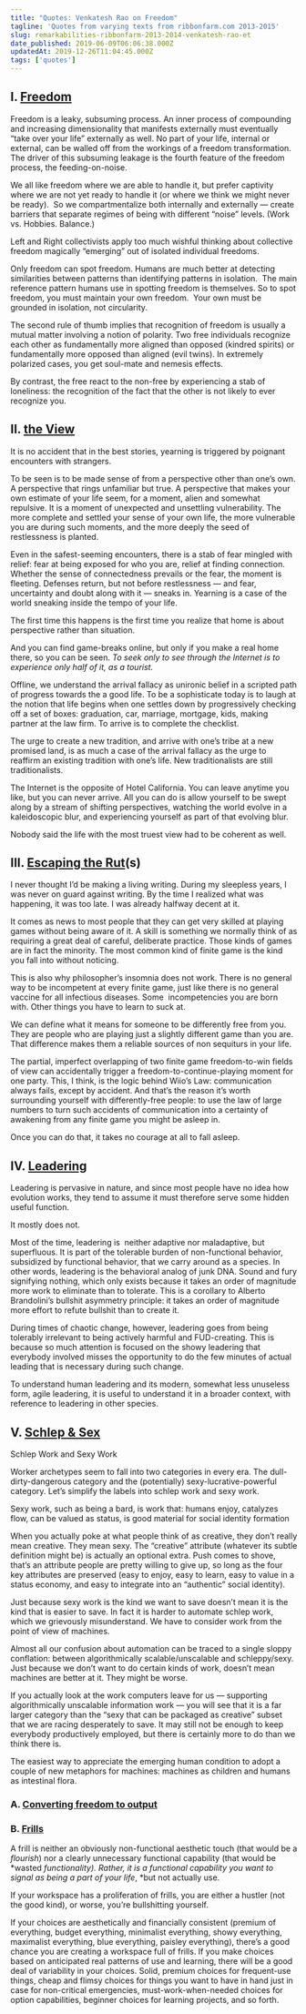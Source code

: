 ```yaml
---
title: "Quotes: Venkatesh Rao on Freedom"
tagline: 'Quotes from varying texts from ribbonfarm.com 2013-2015'
slug: remarkabilities-ribbonfarm-2013-2014-venkatesh-rao-et
date_published: 2019-06-09T06:06:38.000Z
updatedAt: 2019-12-26T11:04:45.000Z
tags: ['quotes']
---
```


## I. [Freedom](https://www.ribbonfarm.com/2013/08/08/on-freedomspotting/)

Freedom is a leaky, subsuming process. An inner process of compounding and increasing dimensionality that manifests externally must eventually “take over your life” externally as well. No part of your life, internal or external, can be walled off from the workings of a freedom transformation. The driver of this subsuming leakage is the fourth feature of the freedom process, the feeding-on-noise.

We all like freedom where we are able to handle it, but prefer captivity where we are not yet ready to handle it (or where we think we might never be ready).  So we compartmentalize both internally and externally — create barriers that separate regimes of being with different “noise” levels. (Work vs. Hobbies. Balance.)

Left and Right collectivists apply too much wishful thinking about collective freedom magically “emerging” out of isolated individual freedoms.

Only freedom can spot freedom. Humans are much better at detecting similarities between patterns than identifying patterns in isolation.  The main reference pattern humans use in spotting freedom is themselves. So to spot freedom, you must maintain your own freedom.  Your own must be grounded in isolation, not circularity.

The second rule of thumb implies that recognition of freedom is usually a mutual matter involving a notion of polarity. Two free individuals recognize each other as fundamentally more aligned than opposed (kindred spirits) or fundamentally more opposed than aligned (evil twins). In extremely polarized cases, you get soul-mate and nemesis effects.

By contrast, the free react to the non-free by experiencing a stab of loneliness: the recognition of the fact that the other is not likely to ever recognize you.

## II. [the View](https://www.ribbonfarm.com/2014/04/16/a-life-with-a-view/)

It is no accident that in the best stories, yearning is triggered by poignant encounters with strangers.

To be seen is to be made sense of from a perspective other than one’s own. A perspective that rings unfamiliar but true. A perspective that makes your own estimate of your life seem, for a moment, alien and somewhat repulsive. It is a moment of unexpected and unsettling vulnerability. The more complete and settled your sense of your own life, the more vulnerable you are during such moments, and the more deeply the seed of restlessness is planted.

Even in the safest-seeming encounters, there is a stab of fear mingled with relief: fear at being exposed for who you are, relief at finding connection. Whether the sense of connectedness prevails or the fear, the moment is fleeting. Defenses return, but not before restlessness — and fear, uncertainty and doubt along with it — sneaks in. Yearning is a case of the world sneaking inside the tempo of your life.

The first time this happens is the first time you realize that home is about perspective rather than situation.

And you can find game-breaks online, but only if you make a real home there, so you can be seen. *To seek only to see through the Internet is to experience only half of it, as a tourist.*

Offline, we understand the arrival fallacy as unironic belief in a scripted path of progress towards the a good life. To be a sophisticate today is to laugh at the notion that life begins when one settles down by progressively checking off a set of boxes: graduation, car, marriage, mortgage, kids, making partner at the law firm. To arrive is to complete the checklist.

The urge to create a new tradition, and arrive with one’s tribe at a new promised land, is as much a case of the arrival fallacy as the urge to reaffirm an existing tradition with one’s life. New traditionalists are still traditionalists.

The Internet is the opposite of Hotel California. You can leave anytime you like, but you can never arrive. All you can do is allow yourself to be swept along by a stream of shifting perspectives, watching the world evolve in a kaleidoscopic blur, and experiencing yourself as part of that evolving blur.

Nobody said the life with the most truest view had to be coherent as well.

## III. [Escaping the Rut](https://www.ribbonfarm.com/2014/11/05/dont-surround-yourself-with-smarter-people/)(s)

I never thought I’d be making a living writing. During my sleepless years, I was never on guard against writing. By the time I realized what was happening, it was too late. I was already halfway decent at it.

It comes as news to most people that they can get very skilled at playing games without being aware of it. A skill is something we normally think of as requiring a great deal of careful, deliberate practice. Those kinds of games are in fact the minority. The most common kind of finite game is the kind you fall into without noticing.

This is also why philosopher’s insomnia does not work. There is no general way to be incompetent at every finite game, just like there is no general vaccine for all infectious diseases. Some  incompetencies you are born with. Other things you have to learn to suck at.

We can define what it means for someone to be differently free from you. They are people who are playing just a slightly different game than you are. That difference makes them a reliable sources of non sequiturs in your life.

The partial, imperfect overlapping of two finite game freedom-to-win fields of view can accidentally trigger a freedom-to-continue-playing moment for one party. This, I think, is the logic behind Wiio’s Law: communication always fails, except by accident. And that’s the reason it’s worth surrounding yourself with differently-free people: to use the law of large numbers to turn such accidents of communication into a certainty of awakening from any finite game you might be asleep in.

Once you can do that, it takes no courage at all to fall asleep.

## IV. [Leadering](https://www.ribbonfarm.com/2015/03/12/the-art-of-agile-leadership/)

Leadering is pervasive in nature, and since most people have no idea how evolution works, they tend to assume it must therefore serve some hidden useful function.

It mostly does not.

Most of the time, leadering is  neither adaptive nor maladaptive, but superfluous. It is part of the tolerable burden of non-functional behavior, subsidized by functional behavior, that we carry around as a species. In other words, leadering is the behavioral analog of junk DNA. Sound and fury signifying nothing, which only exists because it takes an order of magnitude more work to eliminate than to tolerate. This is a corollary to Alberto Brandolini’s bullshit asymmetry principle: it takes an order of magnitude more effort to refute bullshit than to create it.

During times of chaotic change, however, leadering goes from being tolerably irrelevant to being actively harmful and FUD-creating. This is because so much attention is focused on the showy leadering that everybody involved misses the opportunity to do the few minutes of actual leading that is necessary during such change.

To understand human leadering and its modern, somewhat less unuseless form, agile leadering, it is useful to understand it in a broader context, with reference to leadering in other species.

## V. [Schlep & Sex](https://www.ribbonfarm.com/2013/07/10/you-are-not-an-artisan/)

Schlep Work and Sexy Work

Worker archetypes seem to fall into two categories in every era. The dull-dirty-dangerous category and the (potentially) sexy-lucrative-powerful category. Let’s simplify the labels into schlep work and sexy work.

Sexy work, such as being a bard, is work that: humans enjoy, catalyzes flow, can be valued as status, is good material for social identity formation

When you actually poke at what people think of as creative, they don’t really mean creative. They mean sexy. The “creative” attribute (whatever its subtle definition might be) is actually an optional extra. Push comes to shove, that’s an attribute people are pretty willing to give up, so long as the four key attributes are preserved (easy to enjoy, easy to learn, easy to value in a status economy, and easy to integrate into an “authentic” social identity).

Just because sexy work is the kind we want to save doesn’t mean it is the kind that is easier to save. In fact it is harder to automate schlep work, which we grievously misunderstand. We have to consider work from the point of view of machines.

Almost all our confusion about automation can be traced to a single sloppy conflation: between algorithmically scalable/unscalable and schleppy/sexy. Just because we don’t want to do certain kinds of work, doesn’t mean machines are better at it. They might be worse.

If you actually look at the work computers leave for us — supporting algorithmically unscalable information work — you will see that it is a far larger category than the “sexy that can be packaged as creative” subset that we are racing desperately to save. It may still not be enough to keep everybody productively employed, but there is certainly more to do than we think there is.

The easiest way to appreciate the emerging human condition to adopt a couple of new metaphors for machines: machines as children and humans as intestinal flora.

### A. [Converting freedom to output](https://www.ribbonfarm.com/2013/10/02/truth-in-consulting/)

### B. [Frills](https://www.ribbonfarm.com/2014/01/01/free-as-in-agent/)

A frill is neither an obviously non-functional aesthetic touch (that would be a *flourish*) nor a clearly unnecessary functional capability (that would be *wasted *functionality). Rather, it is a functional capability you want to signal as being a part of your life*, *but not actually use.

If your workspace has a proliferation of frills, you are either a hustler (not the good kind), or worse, you’re bullshitting yourself.

If your choices are aesthetically and financially consistent (premium of everything, budget everything, minimalist everything, showy everything, maximalist everything, blue everything, paisley everything), there’s a good chance you are creating a workspace full of frills. If you make choices based on anticipated real patterns of use and learning, there will be a good deal of variability in your choices. Solid, premium choices for frequent-use things, cheap and flimsy choices for things you want to have in hand just in case for non-critical emergencies, must-work-when-needed choices for option capabilities, beginner choices for learning projects, and so forth.

